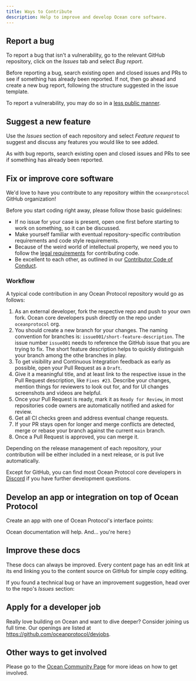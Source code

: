 ```yaml
---
title: Ways to Contribute
description: Help to improve and develop Ocean core software.
---
```


## Report a bug

To report a bug that isn't a vulnerability, go to the relevant GitHub repository, click on the _Issues_ tab and select _Bug report_.

Before reporting a bug, search existing open and closed issues and PRs to see if something has already been reported. If not, then go ahead and create a new bug report, following the structure suggested in the issue template.

To report a vulnerability, you may do so in a [less public manner](/concepts/vulnerabilities/).

## Suggest a new feature

Use the _Issues_ section of each repository and select _Feature request_ to suggest and discuss any features you would like to see added.

As with bug reports, search existing open and closed issues and PRs to see if something has already been reported.

## Fix or improve core software

We'd love to have you contribute to any repository within the `oceanprotocol` GitHub organization!

Before you start coding right away, please follow those basic guidelines:

- If no issue for your case is present, open one first before starting to work on something, so it can be discussed.
- Make yourself familiar with eventual repository-specific contribution requirements and code style requirements.
- Because of the weird world of intellectual property, we need you to follow the [legal requirements](/concepts/legal-reqs/) for contributing code.
- Be excellent to each other, as outlined in our [Contributor Code of Conduct](/concepts/code-of-conduct/).

### Workflow

A typical code contribution in any Ocean Protocol repository would go as follows:

1. As an external developer, fork the respective repo and push to your own fork. Ocean core developers push directly on the repo under `oceanprotocol` org.
2. You should create a new branch for your changes. The naming convention for branches is: `issue001/short-feature-description`. The issue number `issue001` needs to reference the GitHub issue that you are trying to fix. The short feature description helps to quickly distinguish your branch among the othe branches in play.
3. To get visibility and Continuous Integration feedback as early as possible, open your Pull Request as a `Draft`.
4. Give it a meaningful title, and at least link to the respective issue in the Pull Request description, like `Fixes #23`. Describe your changes, mention things for reviewers to look out for, and for UI changes screenshots and videos are helpful.
5. Once your Pull Request is ready, mark it as `Ready for Review`, in most repositories code owners are automatically notified and asked for review.
6. Get all CI checks green and address eventual change requests.
7. If your PR stays open for longer and merge conflicts are detected, merge or rebase your branch against the current `main` branch.
8. Once a Pull Request is approved, you can merge it.

Depending on the release management of each repository, your contribution will be either included in a next release, or is put live automatically.

Except for GitHub, you can find most Ocean Protocol core developers in [Discord](https://discord.gg/TnXjkR5) if you have further development questions.

## Develop an app or integration on top of Ocean Protocol

Create an app with one of Ocean Protocol's interface points:

<repo name="react"></repo>
<repo name="ocean.js"></repo>
<repo name="ocean.py"></repo>
<repo name="contracts"></repo>

Ocean documentation will help. And... you're here:)

## Improve these docs

These docs can always be improved. Every content page has an edit link at its end linking you to the content source on GitHub for simple copy editing.

If you found a technical bug or have an improvement suggestion, head over to the repo's _Issues_ section:

<repo name="docs"></repo>

## Apply for a developer job

Really love building on Ocean and want to dive deeper? Consider joining us full time. Our openings are listed at https://github.com/oceanprotocol/devjobs.

## Other ways to get involved

Please go to the [Ocean Community Page](https://www.oceanprotocol.com/community) for more ideas on how to get involved.
